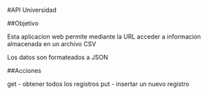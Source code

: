 #API Universidad

##Objetivo

Esta aplicacion web permite
mediante la URL acceder a informacion
almacenada en un archivo CSV

Los datos son formateados a JSON

##Acciones

get - obtener todos los registros
put - insertar un nuevo registro